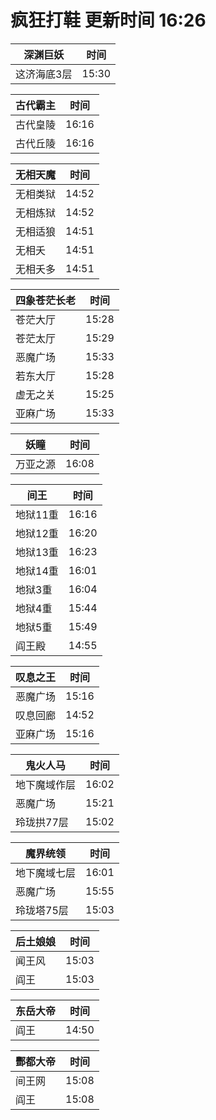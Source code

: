# 疯狂打鞋 更新时间 16:26

| 深渊巨妖   | 时间    |
|--------|-------|
| 这济海底3层 | 15:30 |

| 古代霸主   | 时间    |
|--------|-------|
| 古代皇陵 | 16:16 |
| 古代丘陵 | 16:16 |

| 无相天魔   | 时间    |
|--------|-------|
| 无相类狱 | 14:52 |
| 无相炼狱 | 14:52 |
| 无相适狼 | 14:51 |
| 无相夭 | 14:51 |
| 无相夭多 | 14:51 |

| 四象苍茫长老   | 时间    |
|--------|-------|
| 苍茫大厅 | 15:28 |
| 苍茫太厅 | 15:29 |
| 恶魔广场 | 15:33 |
| 若东大厅 | 15:28 |
| 虚无之关 | 15:25 |
| 亚麻广场 | 15:33 |

| 妖瞳   | 时间    |
|--------|-------|
| 万亚之源 | 16:08 |

| 间王   | 时间    |
|--------|-------|
| 地狱11重 | 16:16 |
| 地狱12重 | 16:20 |
| 地狱13重 | 16:23 |
| 地狱14重 | 16:01 |
| 地狱3重 | 16:04 |
| 地狱4重 | 15:44 |
| 地狱5重 | 15:49 |
| 阎王殿 | 14:55 |

| 叹息之王   | 时间    |
|--------|-------|
| 恶魔广场 | 15:16 |
| 叹息回廊 | 14:52 |
| 亚麻广场 | 15:16 |

| 鬼火人马   | 时间    |
|--------|-------|
| 地下魔域作层 | 16:02 |
| 恶魔广场 | 15:21 |
| 玲珑拱77层 | 15:02 |

| 魔界统领   | 时间    |
|--------|-------|
| 地下魔域七层 | 16:01 |
| 恶魔广场 | 15:55 |
| 玲珑塔75层 | 15:03 |

| 后土娘娘   | 时间    |
|--------|-------|
| 闻王风 | 15:03 |
| 阎王 | 15:03 |

| 东岳大帝   | 时间    |
|--------|-------|
| 阎王 | 14:50 |

| 酆都大帝   | 时间    |
|--------|-------|
| 间王网 | 15:08 |
| 阎王 | 15:08 |